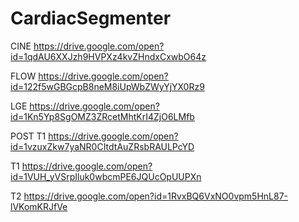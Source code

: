 # CardiacSegmenter

CINE https://drive.google.com/open?id=1qdAU6XXJzh9HVPXz4kvZHndxCxwbO64z

FLOW https://drive.google.com/open?id=122f5wGBGcpB8neM8iUpWbZWyYjYX0Rz9

LGE https://drive.google.com/open?id=1Kn5Yp8SgOMZ3ZRcetMhtKrI4ZjO6LMfb 

POST T1 https://drive.google.com/open?id=1vzuxZkw7yaNR0CItdtAuZRsbRAULPcYD

T1 https://drive.google.com/open?id=1VUH_yVSrpIluk0wbcmPE6JQUcOpUUPXn

T2 https://drive.google.com/open?id=1RvxBQ6VxNO0vpm5HnL87-lVKomKRJfVe
